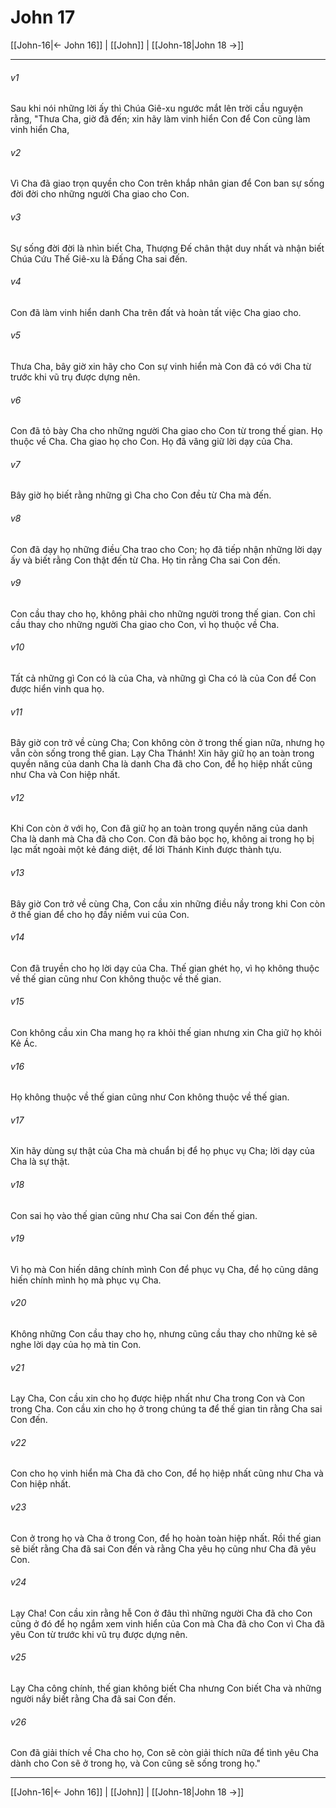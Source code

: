 # John 17

[[John-16|← John 16]] | [[John]] | [[John-18|John 18 →]]
***



###### v1 
Sau khi nói những lời ấy thì Chúa Giê-xu ngước mắt lên trời cầu nguyện rằng, "Thưa Cha, giờ đã đến; xin hãy làm vinh hiển Con để Con cũng làm vinh hiển Cha, 

###### v2 
Vì Cha đã giao trọn quyền cho Con trên khắp nhân gian để Con ban sự sống đời đời cho những người Cha giao cho Con. 

###### v3 
Sự sống đời đời là nhìn biết Cha, Thượng Đế chân thật duy nhất và nhận biết Chúa Cứu Thế Giê-xu là Đấng Cha sai đến. 

###### v4 
Con đã làm vinh hiển danh Cha trên đất và hoàn tất việc Cha giao cho. 

###### v5 
Thưa Cha, bây giờ xin hãy cho Con sự vinh hiển mà Con đã có với Cha từ trước khi vũ trụ được dựng nên. 

###### v6 
Con đã tỏ bày Cha cho những người Cha giao cho Con từ trong thế gian. Họ thuộc về Cha. Cha giao họ cho Con. Họ đã vâng giữ lời dạy của Cha. 

###### v7 
Bây giờ họ biết rằng những gì Cha cho Con đều từ Cha mà đến. 

###### v8 
Con đã dạy họ những điều Cha trao cho Con; họ đã tiếp nhận những lời dạy ấy và biết rằng Con thật đến từ Cha. Họ tin rằng Cha sai Con đến. 

###### v9 
Con cầu thay cho họ, không phải cho những người trong thế gian. Con chỉ cầu thay cho những người Cha giao cho Con, vì họ thuộc về Cha. 

###### v10 
Tất cả những gì Con có là của Cha, và những gì Cha có là của Con để Con được hiển vinh qua họ. 

###### v11 
Bây giờ con trở về cùng Cha; Con không còn ở trong thế gian nữa, nhưng họ vẫn còn sống trong thế gian. Lạy Cha Thánh! Xin hãy giữ họ an toàn trong quyền năng của danh Cha là danh Cha đã cho Con, để họ hiệp nhất cũng như Cha và Con hiệp nhất. 

###### v12 
Khi Con còn ở với họ, Con đã giữ họ an toàn trong quyền năng của danh Cha là danh mà Cha đã cho Con. Con đã bảo bọc họ, không ai trong họ bị lạc mất ngoài một kẻ đáng diệt, để lời Thánh Kinh được thành tựu. 

###### v13 
Bây giờ Con trở về cùng Cha, Con cầu xin những điều nầy trong khi Con còn ở thế gian để cho họ đầy niềm vui của Con. 

###### v14 
Con đã truyền cho họ lời dạy của Cha. Thế gian ghét họ, vì họ không thuộc về thế gian cũng như Con không thuộc về thế gian. 

###### v15 
Con không cầu xin Cha mang họ ra khỏi thế gian nhưng xin Cha giữ họ khỏi Kẻ Ác. 

###### v16 
Họ không thuộc về thế gian cũng như Con không thuộc về thế gian. 

###### v17 
Xin hãy dùng sự thật của Cha mà chuẩn bị để họ phục vụ Cha; lời dạy của Cha là sự thật. 

###### v18 
Con sai họ vào thế gian cũng như Cha sai Con đến thế gian. 

###### v19 
Vì họ mà Con hiến dâng chính mình Con để phục vụ Cha, để họ cũng dâng hiến chính mình họ mà phục vụ Cha. 

###### v20 
Không những Con cầu thay cho họ, nhưng cũng cầu thay cho những kẻ sẽ nghe lời dạy của họ mà tin Con. 

###### v21 
Lạy Cha, Con cầu xin cho họ được hiệp nhất như Cha trong Con và Con trong Cha. Con cầu xin cho họ ở trong chúng ta để thế gian tin rằng Cha sai Con đến. 

###### v22 
Con cho họ vinh hiển mà Cha đã cho Con, để họ hiệp nhất cũng như Cha và Con hiệp nhất. 

###### v23 
Con ở trong họ và Cha ở trong Con, để họ hoàn toàn hiệp nhất. Rồi thế gian sẽ biết rằng Cha đã sai Con đến và rằng Cha yêu họ cũng như Cha đã yêu Con. 

###### v24 
Lạy Cha! Con cầu xin rằng hễ Con ở đâu thì những người Cha đã cho Con cũng ở đó để họ ngắm xem vinh hiển của Con mà Cha đã cho Con vì Cha đã yêu Con từ trước khi vũ trụ được dựng nên. 

###### v25 
Lạy Cha công chính, thế gian không biết Cha nhưng Con biết Cha và những người nầy biết rằng Cha đã sai Con đến. 

###### v26 
Con đã giải thích về Cha cho họ, Con sẽ còn giải thích nữa để tình yêu Cha dành cho Con sẽ ở trong họ, và Con cũng sẽ sống trong họ."

***
[[John-16|← John 16]] | [[John]] | [[John-18|John 18 →]]
